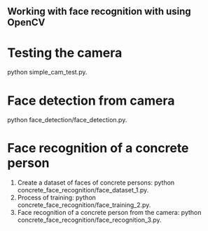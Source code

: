 ## Working with face recognition with using OpenCV

# Testing the camera
python simple_cam_test.py.

# Face detection from camera
python face_detection/face_detection.py.

# Face recognition of a concrete person
1. Create a dataset of faces of concrete persons: python concrete_face_recognition/face_dataset_1.py.
2. Process of training: python concrete_face_recognition/face_training_2.py.
3. Face recognition of a concrete person from the camera: python concrete_face_recognition/face_recognition_3.py.
